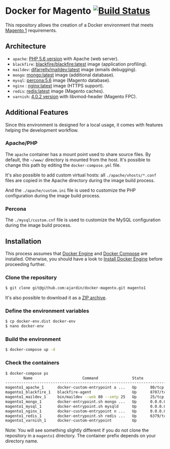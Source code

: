 # Docker for Magento [![Build Status](https://travis-ci.org/ajardin/docker-magento.svg?branch=master)](https://travis-ci.org/ajardin/docker-magento)
This repository allows the creation of a Docker environment that meets [Magento 1](http://devdocs.magento.com/guides/m1x/system-requirements.html) requirements.

## Architecture
* `apache`: [PHP 5.6 version](https://github.com/ajardin/docker-magento/blob/master/web/Dockerfile) with Apache (web server).
* `blackfire`: [blackfire/blackfire:latest](https://hub.docker.com/r/blackfire/blackfire/) image (application profiling).
* `maildev`: [djfarrelly/maildev:latest](https://hub.docker.com/r/djfarrelly/maildev/) image (emails debugging).
* `mongo`: [mongo:latest](https://hub.docker.com/_/mongo/) image (additional database).
* `mysql`: [percona:5.6](https://hub.docker.com/_/percona/) image (Magento database).
* `nginx` : [nginx:latest](https://hub.docker.com/_/nginx/) image (HTTPS support).
* `redis`: [redis:latest](https://hub.docker.com/_/redis/) image (Magento caches).
* `varnish`: [4.0.2 version](https://hub.docker.com/r/ajardin/varnish/) with libvmod-header (Magento FPC).

## Additional Features
Since this environment is designed for a local usage, it comes with features helping the development workflow.

### Apache/PHP
The `apache` container has a mount point used to share source files.
By default, the `~/www/` directory is mounted from the host. It's possible to change this path by editing the `docker-compose.yml` file.

It's also possible to add custom virtual hosts: all `./apache/vhosts/*.conf` files are copied in the Apache directory during the image build process.

And the `./apache/custom.ini` file is used to customize the PHP configuration during the image build process. 

### Percona
The `./mysql/custom.cnf` file is used to customize the MySQL configuration during the image build process.

## Installation
This process assumes that [Docker Engine](https://www.docker.com/docker-engine) and [Docker Compose](https://docs.docker.com/compose/) are installed.
Otherwise, you should have a look to [Install Docker Engine](https://docs.docker.com/engine/installation/) before proceeding further.

### Clone the repository
```bash
$ git clone git@github.com:ajardin/docker-magento.git magento1
```
It's also possible to download it as a [ZIP archive](https://github.com/ajardin/docker-magento/archive/master.zip).

### Define the environment variables
```bash
$ cp docker-env.dist docker-env
$ nano docker-env
```

### Build the environment
```bash
$ docker-compose up -d
```

### Check the containers
```bash
$ docker-compose ps
        Name                      Command               State                    Ports
--------------------------------------------------------------------------------------------------------
magento1_apache_1      docker-custom-entrypoint a ...   Up      80/tcp
magento1_blackfire_1   blackfire-agent                  Up      8707/tcp
magento1_maildev_1     bin/maildev --web 80 --smtp 25   Up      25/tcp, 0.0.0.0:1080->80/tcp
magento1_mongo_1       docker-entrypoint.sh mongo ...   Up      0.0.0.0:27017->27017/tcp
magento1_mysql_1       docker-entrypoint.sh mysqld      Up      0.0.0.0:3306->3306/tcp
magento1_nginx_1       docker-custom-entrypoint n ...   Up      0.0.0.0:443->443/tcp, 0.0.0.0:80->80/tcp
magento1_redis_1       docker-entrypoint.sh redis ...   Up      6379/tcp
magento1_varnish_1     docker-custom-entrypoint         Up
```
Note: You will see something slightly different if you do not clone the repository in a `magento1` directory.
The container prefix depends on your directory name.
